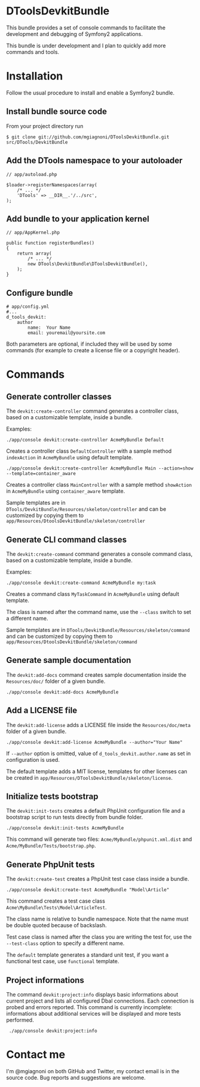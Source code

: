 DToolsDevkitBundle
==================

This bundle provides a set of console commands to facilitate the development and
debugging of Symfony2 applications.

This bundle is under development and I plan to quickly add more commands and tools.

Installation
============

Follow the usual procedure to install and enable a Symfony2 bundle.

Install bundle source code
--------------------------

From your project directory run

    $ git clone git://github.com/mgiagnoni/DToolsDevkitBundle.git src/DTools/DevkitBundle

Add the DTools namespace to your autoloader
-------------------------------------------

    // app/autoload.php

    $loader->registerNamespaces(array(
        /* ... */
        'DTools' => __DIR__.'/../src',
    );

Add bundle to your application kernel
-------------------------------------

    // app/AppKernel.php

    public function registerBundles()
    {
        return array(
            /* ... */
            new DTools\DevkitBundle\DToolsDevkitBundle(),
        );
    }

Configure bundle
----------------

    # app/config.yml
    #...
    d_tools_devkit:
        author
            name:  Your Name
            email: youremail@yoursite.com

Both parameters are optional, if included they will be used by some commands (for
example to create a license file or a copyright header).

Commands
========

Generate controller classes
---------------------------

The `devkit:create-controller` command generates a controller class, based on a
customizable template, inside a bundle.

Examples:

    ./app/console devkit:create-controller AcmeMyBundle Default

Creates a controller class `DefaultController` with a sample method `indexAction`
in `AcmeMyBundle` using default template.

    ./app/console devkit:create-controller AcmeMyBundle Main --action=show --template=container_aware

Creates a controller class `MainController` with a sample method `showAction` in
`AcmeMyBundle` using `container_aware` template.

Sample templates are in `DTools/DevkitBundle/Resources/skeleton/controller` and
can be customized by copying them to `app/Resources/DtoolsDevkitBundle/skeleton/controller`

Generate CLI command classes
----------------------------

The `devkit:create-command` command generates a console command class, based on
a customizable template, inside a bundle.

Examples:

    ./app/console devkit:create-command AcmeMyBundle my:task

Creates a command class `MyTaskCommand` in `AcmeMyBundle` using default template.

The class is named after the command name, use the `--class` switch to set a
different name.

Sample templates are in `DTools/DevkitBundle/Resources/skeleton/command` and can
be customized by copying them to `app/Resources/DtoolsDevkitBundle/skeleton/command`

Generate sample documentation
-----------------------------

The `devkit:add-docs` command creates sample documentation inside the `Resources/doc/`
folder of a given bundle.

    ./app/console devkit:add-docs AcmeMyBundle

Add a LICENSE file
------------------

The `devkit:add-license` adds a LICENSE file inside the `Resources/doc/meta`
folder of a given bundle.

    ./app/console devkit:add-license AcmeMyBundle --author="Your Name"

If `--author` option is omitted, value of `d_tools_devkit.author.name` as set in
configuration is used.

The default template adds a MIT license, templates for other licenses can be
created in `app/Resources/DToolsDevkitBundle/skeleton/license`.

Initialize tests bootstrap
--------------------------

The `devkit:init-tests` creates a default PhpUnit configuration file and a
bootstrap script to run tests directly from bundle folder.

    ./app/console devkit:init-tests AcmeMyBundle

This command will generate two files: `Acme/MyBundle/phpunit.xml.dist` and
`Acme/MyBundle/Tests/bootstrap.php`.

Generate PhpUnit tests
----------------------

The `devkit:create-test` creates a PhpUnit test case class inside a bundle.

    ./app/console devkit:create-test AcmeMyBundle "Model\Article"

This command creates a test case class `Acme\MyBundle\Tests\Model\ArticleTest`.

The class name is relative to bundle namespace. Note that the name must be
double quoted because of backslash.

Test case class is named after the class you are writing the test for, use the
`--test-class` option to specify a different name.

The `default` template generates a standard unit test, if you want a functional
test case, use `functional` template.

Project informations
--------------------

The command `devkit:project:info` displays basic informations about current
project and lists all configured Dbal connections. Each connection is probed and
errors reported. This command is currently incomplete: informations about
additional services will be displayed and more tests performed.

     ./app/console devkit:project:info

Contact me
==========

I'm @mgiagnoni on both GitHub and Twitter, my contact email is in the source
code. Bug reports and suggestions are welcome.

